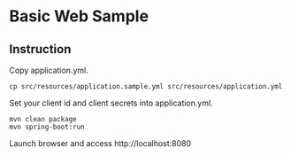 # Basic Web Sample


## Instruction

Copy application.yml.

```
cp src/resources/application.sample.yml src/resources/application.yml
```

Set your client id and client secrets into application.yml.

```
mvn clean package
mvn spring-boot:run
```

Launch browser and access http://localhost:8080



